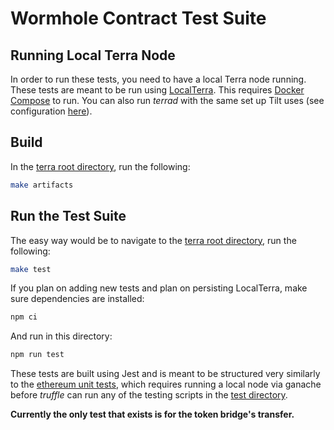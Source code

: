 # Wormhole Contract Test Suite

## Running Local Terra Node

In order to run these tests, you need to have a local Terra node running. These tests are meant to be run using [LocalTerra](https://github.com/terra-money/LocalTerra). This requires [Docker Compose](https://docs.docker.com/compose/install/) to run. You can also run _terrad_ with the same set up Tilt uses (see configuration [here](../../devnet/terra-devnet.yaml)).

## Build

In the [terra root directory](../), run the following:
```sh
make artifacts
```

## Run the Test Suite

The easy way would be to navigate to the [terra root directory](../), run the following:
```sh
make test
```

If you plan on adding new tests and plan on persisting LocalTerra, make sure dependencies are installed:
```sh
npm ci
```

And run in this directory:
```sh
npm run test
```

These tests are built using Jest and is meant to be structured very similarly to the [ethereum unit tests](../../ethereum), which requires running a local node via ganache before _truffle_ can run any of the testing scripts in the [test directory](../../ethereum/test).

**Currently the only test that exists is for the token bridge's transfer.**